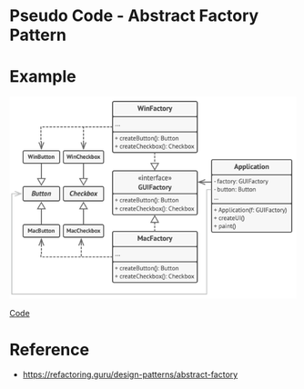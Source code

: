 # Pseudo Code - Abstract Factory Pattern

# Example
![alt text](pseudo_example.png)

[Code](pseudocode.txt)

# Reference
- https://refactoring.guru/design-patterns/abstract-factory
